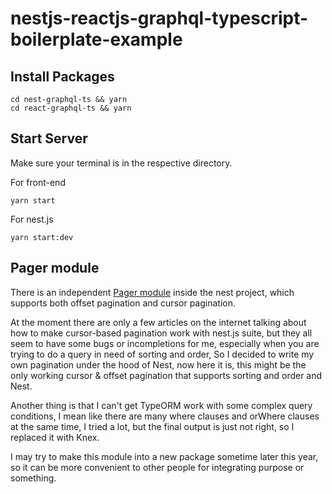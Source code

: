 # nestjs-reactjs-graphql-typescript-boilerplate-example

## Install Packages
```
cd nest-graphql-ts && yarn
cd react-graphql-ts && yarn
```

## Start Server
Make sure your terminal is in the respective directory.

For front-end
```
yarn start
```
For nest.js
```
yarn start:dev
```

## Pager module
There is an independent [Pager module](https://github.com/kezoo/nestjs-reactjs-graphql-typescript-boilerplate-example/tree/main/nest-graphql-ts/src/modules/_common/pagination) inside the nest project, which supports both offset pagination and cursor pagination.

At the moment there are only a few articles on the internet talking about how to make cursor-based pagination work with nest.js suite, but they all seem to have some bugs or incompletions for me, especially when you are trying to do a query in need of sorting and order, So I decided to write my own pagination under the hood of Nest, now here it is, this might be the only working cursor & offset pagination that supports sorting and order and Nest. 

Another thing is that I can't get TypeORM work with some complex query conditions, I mean like there are many where clauses and orWhere clauses at the same time, I tried a lot, but the final output is just not right, so I replaced it with Knex.

I may try to make this module into a new package sometime later this year, so it can be more convenient to other people for integrating purpose or something.
